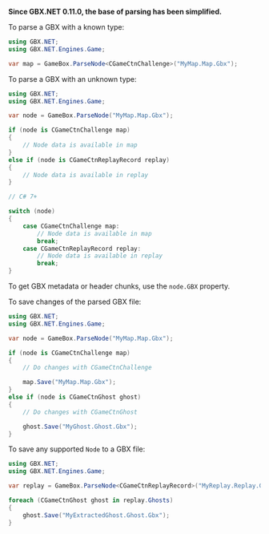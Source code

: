 **Since GBX.NET 0.11.0, the base of parsing has been simplified.**

To parse a GBX with a known type:

```cs
using GBX.NET;
using GBX.NET.Engines.Game;

var map = GameBox.ParseNode<CGameCtnChallenge>("MyMap.Map.Gbx");
```

To parse a GBX with an unknown type:

```cs
using GBX.NET;
using GBX.NET.Engines.Game;

var node = GameBox.ParseNode("MyMap.Map.Gbx");

if (node is CGameCtnChallenge map)
{
    // Node data is available in map
}
else if (node is CGameCtnReplayRecord replay)
{
    // Node data is available in replay
}

// C# 7+

switch (node)
{
    case CGameCtnChallenge map:
        // Node data is available in map
        break;
    case CGameCtnReplayRecord replay:
        // Node data is available in replay
        break;
}
```

To get GBX metadata or header chunks, use the `node.GBX` property.

To save changes of the parsed GBX file:

```cs
using GBX.NET;
using GBX.NET.Engines.Game;

var node = GameBox.ParseNode("MyMap.Map.Gbx");

if (node is CGameCtnChallenge map)
{
    // Do changes with CGameCtnChallenge

    map.Save("MyMap.Map.Gbx");
}
else if (node is CGameCtnGhost ghost)
{
    // Do changes with CGameCtnGhost

    ghost.Save("MyGhost.Ghost.Gbx");
}
```

To save any supported `Node` to a GBX file:

```cs
using GBX.NET;
using GBX.NET.Engines.Game;

var replay = GameBox.ParseNode<CGameCtnReplayRecord>("MyReplay.Replay.Gbx");

foreach (CGameCtnGhost ghost in replay.Ghosts)
{
    ghost.Save("MyExtractedGhost.Ghost.Gbx");
}
```